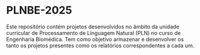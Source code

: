 # PLNBE-2025
Este repositório contém projetos desenvolvidos no âmbito da unidade curricular de Processamento de Linguagem Natural (PLN) no curso de Engenharia Biomédica. Tem como objetivo armazenar e desenvolver os tanto os projetos presentes como os relatórios correspondentes a cada um.
